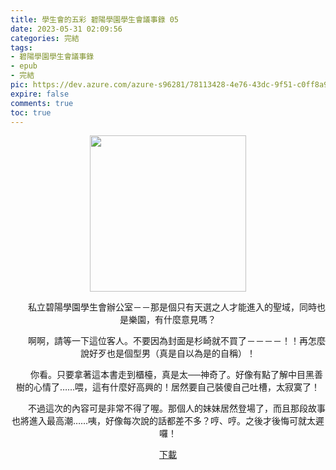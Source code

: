 ```yaml
---
title: 學生會的五彩 碧陽學園學生會議事錄 05
date: 2023-05-31 02:09:56
categories: 完結
tags:
- 碧陽學園學生會議事錄
- epub
- 完結
pic: https://dev.azure.com/azure-s96281/78113428-4e76-43dc-9f51-c0ff8a913055/_apis/git/repositories/a379171b-de46-4c10-9b0d-00da23959885/items?path=/Epub%20Cover/%E7%A2%A7%E9%99%BD%E5%AD%B8%E5%9C%92%E5%AD%B8%E7%94%9F%E6%9C%83%E8%AD%B0%E4%BA%8B%E9%8C%84-05.jpg&versionDescriptor%5BversionOptions%5D=0&versionDescriptor%5BversionType%5D=0&versionDescriptor%5Bversion%5D=main&resolveLfs=true&%24format=octetStream&api-version=5.0
expire: false
comments: true
toc: true
---
```


<div style="text-align:center" class="kratos-post-content">

<img width="250px" src="https://dev.azure.com/azure-s96281/78113428-4e76-43dc-9f51-c0ff8a913055/_apis/git/repositories/a379171b-de46-4c10-9b0d-00da23959885/items?path=/Epub%20Cover/%E7%A2%A7%E9%99%BD%E5%AD%B8%E5%9C%92%E5%AD%B8%E7%94%9F%E6%9C%83%E8%AD%B0%E4%BA%8B%E9%8C%84-05.jpg&versionDescriptor%5BversionOptions%5D=0&versionDescriptor%5BversionType%5D=0&versionDescriptor%5Bversion%5D=main&resolveLfs=true&%24format=octetStream&api-version=5.0">

<p>
　　私立碧陽學園學生會辦公室－－那是個只有天選之人才能進入的聖域，同時也是樂園，有什麼意見嗎？

　　啊啊，請等一下這位客人。不要因為封面是杉崎就不買了－－－－！！再怎麼說好歹也是個型男（真是自以為是的自稱）！

　　你看。只要拿著這本書走到櫃檯，真是太──神奇了。好像有點了解中目黑善樹的心情了……喂，這有什麼好高興的！居然要自己裝傻自己吐槽，太寂寞了！

　　不過這次的內容可是非常不得了喔。那個人的妹妹居然登場了，而且那段故事也將進入最高潮……咦，好像每次說的話都差不多？哼、哼。之後才後悔可就太遲囉！
</p>

<p>
<a href="https://epubdatabase.azurewebsites.net/EBOOKS/EPUB/完結/新碧陽學園生徒會議事錄/學生會的五彩 碧陽學園學生會議事錄5.epub?download=1">下載</a>
</p>

</div>
